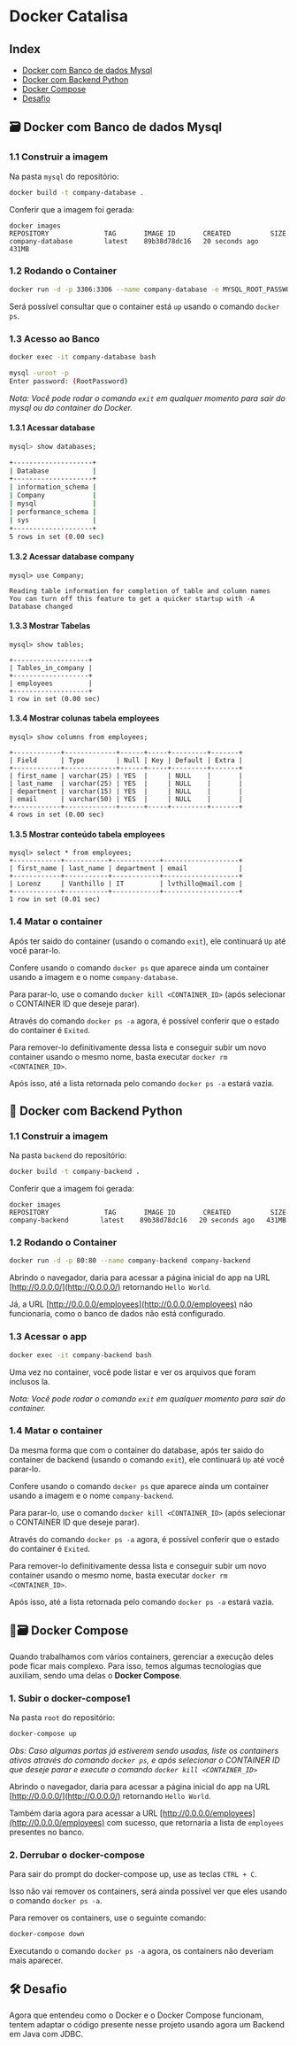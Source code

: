 # Docker Catalisa

## Index

- [Docker com Banco de dados Mysql]()
- [Docker com Backend Python]()
- [Docker Compose]()
- [Desafio]()


## 🗃 Docker com Banco de dados Mysql

### 1.1 Construir a imagem

Na pasta `mysql` do repositório:

```bash
docker build -t company-database .
```

Conferir que a imagem foi gerada:

```
docker images
REPOSITORY              TAG       IMAGE ID       CREATED          SIZE
company-database        latest    89b38d78dc16   20 seconds ago   431MB
```

### 1.2 Rodando o Container

```bash
docker run -d -p 3306:3306 --name company-database -e MYSQL_ROOT_PASSWORD=RootPassword company-database
```

Será possível consultar que o container está `up` usando o comando `docker ps`.

### 1.3 Acesso ao Banco

```bash
docker exec -it company-database bash

mysql -uroot -p
Enter password: (RootPassword)
```

_Nota: Você pode rodar o comando `exit` em qualquer momento para sair do mysql ou do container do Docker._

#### 1.3.1 Acessar database

```bash
mysql> show databases;

+--------------------+
| Database           |
+--------------------+
| information_schema |
| Company            |
| mysql              |
| performance_schema |
| sys                |
+--------------------+
5 rows in set (0.00 sec)
```

#### 1.3.2 Acessar database company

```
mysql> use Company;

Reading table information for completion of table and column names
You can turn off this feature to get a quicker startup with -A
Database changed
```

#### 1.3.3 Mostrar Tabelas

```
mysql> show tables;

+-------------------+
| Tables_in_company |
+-------------------+
| employees         |
+-------------------+
1 row in set (0.00 sec)
```

#### 1.3.4 Mostrar colunas tabela employees

```
mysql> show columns from employees;

+------------+-------------+------+-----+---------+-------+
| Field      | Type        | Null | Key | Default | Extra |
+------------+-------------+------+-----+---------+-------+
| first_name | varchar(25) | YES  |     | NULL    |       |
| last_name  | varchar(25) | YES  |     | NULL    |       |
| department | varchar(15) | YES  |     | NULL    |       |
| email      | varchar(50) | YES  |     | NULL    |       |
+------------+-------------+------+-----+---------+-------+
4 rows in set (0.00 sec)
```

#### 1.3.5 Mostrar conteúdo tabela employees

```
mysql> select * from employees;
+------------+-----------+------------+-------------------+
| first_name | last_name | department | email             |
+------------+-----------+------------+-------------------+
| Lorenz     | Vanthillo | IT         | lvthillo@mail.com |
+------------+-----------+------------+-------------------+
1 row in set (0.01 sec)
```

### 1.4 Matar o container

Após ter saido do container (usando o comando `exit`), ele continuará `Up` até você parar-lo.

Confere usando o comando `docker ps` que aparece ainda um container usando a imagem e o nome `company-database`.

Para parar-lo, use o comando `docker kill <CONTAINER_ID>` (após selecionar o CONTAINER ID que deseje parar).

Através do comando `docker ps -a` agora, é possível conferir que o estado do container é `Exited`.

Para remover-lo definitivamente dessa lista e conseguir subir um novo container usando o mesmo nome, basta executar `docker rm <CONTAINER_ID>`.

Após isso, até a lista retornada pelo comando `docker ps -a` estará vazia.


## 🐍 Docker com Backend Python

### 1.1 Construir a imagem

Na pasta `backend` do repositório:

```bash
docker build -t company-backend .
```

Conferir que a imagem foi gerada:

```
docker images
REPOSITORY              TAG       IMAGE ID       CREATED          SIZE
company-backend        latest    89b38d78dc16   20 seconds ago   431MB
```

### 1.2 Rodando o Container

```bash
docker run -d -p 80:80 --name company-backend company-backend
```

Abrindo o navegador, daria para acessar a página inicial do app na URL [http://0.0.0.0/](http://0.0.0.0/) retornando `Hello World`.

Já, a URL [http://0.0.0.0/employees](http://0.0.0.0/employees) não funcionaria, como o banco de dados não está configurado.

### 1.3 Acessar o app

```bash
docker exec -it company-backend bash
```

Uma vez no container, você pode listar e ver os arquivos que foram inclusos la.

_Nota: Você pode rodar o comando `exit` em qualquer momento para sair do container._

### 1.4 Matar o container

Da mesma forma que com o container do database, após ter saido do container de backend (usando o comando `exit`), ele continuará `Up` até você parar-lo.

Confere usando o comando `docker ps` que aparece ainda um container usando a imagem e o nome `company-backend`.

Para parar-lo, use o comando `docker kill <CONTAINER_ID>` (após selecionar o CONTAINER ID que deseje parar).

Através do comando `docker ps -a` agora, é possível conferir que o estado do container é `Exited`.

Para remover-lo definitivamente dessa lista e conseguir subir um novo container usando o mesmo nome, basta executar `docker rm <CONTAINER_ID>`.

Após isso, até a lista retornada pelo comando `docker ps -a` estará vazia.


## 🐍🗃 Docker Compose

Quando trabalhamos com vários containers, gerenciar a execução deles pode ficar mais complexo. 
Para isso, temos algumas tecnologias que auxiliam, sendo uma delas o **Docker Compose**. 

### 1. Subir o docker-compose1

Na pasta `root` do repositório:

```bash
docker-compose up
```

_Obs: Caso algumas portas já estiverem sendo usadas, liste os containers ativos através do comando `docker ps`, e após selecionar o CONTAINER ID que deseje parar e execute o comando `docker kill <CONTAINER_ID>`_

Abrindo o navegador, daria para acessar a página inicial do app na URL [http://0.0.0.0/](http://0.0.0.0/) retornando `Hello World`.

Também daria agora para acessar a URL [http://0.0.0.0/employees](http://0.0.0.0/employees) com sucesso, que retornaria a lista de `employees` presentes no banco.

### 2. Derrubar o docker-compose

Para sair do prompt do docker-compose up, use as teclas `CTRL + C`.

Isso não vai remover os containers, será ainda possível ver que eles usando o comando `docker ps -a`.

Para remover os containers, use o seguinte comando:

```bash
docker-compose down
```

Executando o comando `docker ps -a` agora, os containers não deveriam mais aparecer.


## 🛠 Desafio

Agora que entendeu como o Docker e o Docker Compose funcionam, tentem adaptar o código presente nesse projeto usando agora um Backend em Java com JDBC.
